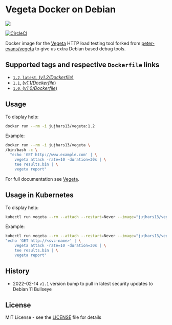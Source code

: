 # Vegeta Docker on Debian

[![](https://images.microbadger.com/badges/image/jujhars13/vegeta.svg)](https://microbadger.com/images/jujhars13/vegeta)

[![CircleCI](https://circleci.com/gh/jujhars13/vegeta-docker/tree/main.svg?style=svg)](https://circleci.com/gh/jujhars13/vegeta-docker/tree/main)

Docker image for the [Vegeta](https://github.com/tsenart/vegeta) HTTP load testing tool forked from [peter-evans/vegeta](https://hub.docker.com/r/peterevans/vegeta) to give us extra Debian based debug tools.

## Supported tags and respective `Dockerfile` links

- [`1.2`, `latest`, (_v1.2/Dockerfile_)](https://github.com/jujhars13/vegeta-docker/tree/v1.2/Dockerfile)
- [`1.1`, (_v1.1/Dockerfile_)](https://github.com/jujhars13/vegeta-docker/tree/v1.1/Dockerfile)
- [`1.0`, (_v1.0/Dockerfile_)](https://github.com/jujhars13/vegeta-docker/tree/v1.0/Dockerfile)

## Usage

To display help:

```bash
docker run --rm -i jujhars13/vegeta:1.2
```

Example:

```bash
docker run --rm -i jujhars13/vegeta \
/bin/bash -c \
  "echo 'GET http://www.example.com' | \
    vegeta attack -rate=10 -duration=30s | \
    tee results.bin | \
    vegeta report"
```

For full documentation see [Vegeta](https://github.com/tsenart/vegeta).

## Usage in Kubernetes

To display help:

```bash
kubectl run vegeta --rm --attach --restart=Never --image="jujhars13/vegeta"
```

Example:

```bash
kubectl run vegeta --rm --attach --restart=Never --image="jujhars13/vegeta" -- sh -c \
"echo 'GET http://<svc-name>' | \
    vegeta attack -rate=10 -duration=30s | \
    tee results.bin | \
    vegeta report"
```

## History

- 2022-02-14 `v1.1` version bump to pull in latest security updates to Debian 11 Bullseye

## License

MIT License - see the [LICENSE](LICENSE) file for details
